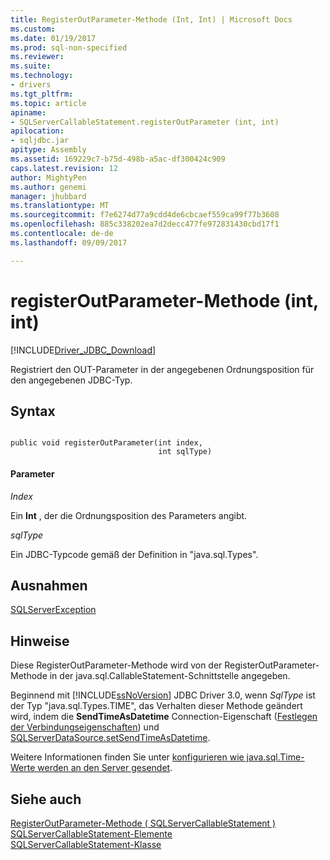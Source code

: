 ```yaml
---
title: RegisterOutParameter-Methode (Int, Int) | Microsoft Docs
ms.custom: 
ms.date: 01/19/2017
ms.prod: sql-non-specified
ms.reviewer: 
ms.suite: 
ms.technology:
- drivers
ms.tgt_pltfrm: 
ms.topic: article
apiname:
- SQLServerCallableStatement.registerOutParameter (int, int)
apilocation:
- sqljdbc.jar
apitype: Assembly
ms.assetid: 169229c7-b75d-498b-a5ac-df300424c909
caps.latest.revision: 12
author: MightyPen
ms.author: genemi
manager: jhubbard
ms.translationtype: MT
ms.sourcegitcommit: f7e6274d77a9cdd4de6cbcaef559ca99f77b3608
ms.openlocfilehash: 885c338202ea7d2decc477fe972831430cbd17f1
ms.contentlocale: de-de
ms.lasthandoff: 09/09/2017

---
```

# <a name="registeroutparameter-method-int-int"></a>registerOutParameter-Methode (int, int)
[!INCLUDE[Driver_JDBC_Download](../../../includes/driver_jdbc_download.md)]

  Registriert den OUT-Parameter in der angegebenen Ordnungsposition für den angegebenen JDBC-Typ.  
  
## <a name="syntax"></a>Syntax  
  
```  
  
public void registerOutParameter(int index,  
                                 int sqlType)  
```  
  
#### <a name="parameters"></a>Parameter  
 *Index*  
  
 Ein **Int** , der die Ordnungsposition des Parameters angibt.  
  
 *sqlType*  
  
 Ein JDBC-Typcode gemäß der Definition in "java.sql.Types".  
  
## <a name="exceptions"></a>Ausnahmen  
 [SQLServerException](../../../connect/jdbc/reference/sqlserverexception-class.md)  
  
## <a name="remarks"></a>Hinweise  
 Diese RegisterOutParameter-Methode wird von der RegisterOutParameter-Methode in der java.sql.CallableStatement-Schnittstelle angegeben.  
  
 Beginnend mit [!INCLUDE[ssNoVersion](../../../includes/ssnoversion_md.md)] JDBC Driver 3.0, wenn *SqlType* ist der Typ "java.sql.Types.TIME", das Verhalten dieser Methode geändert wird, indem die **SendTimeAsDatetime** Connection-Eigenschaft ([Festlegen der Verbindungseigenschaften](../../../connect/jdbc/setting-the-connection-properties.md)) und [SQLServerDataSource.setSendTimeAsDatetime](../../../connect/jdbc/reference/setsendtimeasdatetime-method-sqlserverdatasource.md).  
  
 Weitere Informationen finden Sie unter [konfigurieren wie java.sql.Time-Werte werden an den Server gesendet](../../../connect/jdbc/configuring-how-java-sql-time-values-are-sent-to-the-server.md).  
  
## <a name="see-also"></a>Siehe auch  
 [RegisterOutParameter-Methode &#40; SQLServerCallableStatement &#41;](../../../connect/jdbc/reference/registeroutparameter-method-sqlservercallablestatement.md)   
 [SQLServerCallableStatement-Elemente](../../../connect/jdbc/reference/sqlservercallablestatement-members.md)   
 [SQLServerCallableStatement-Klasse](../../../connect/jdbc/reference/sqlservercallablestatement-class.md)  
  
  
